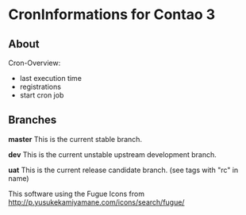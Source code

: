 CronInformations for Contao 3
=============================

## About

Cron-Overview:
* last execution time
* registrations
* start cron job


## Branches

**master** This is the current stable branch.

**dev** This is the current unstable upstream development branch.

**uat** This is the current release candidate branch. (see tags with "rc" in name)


This software using the Fugue Icons from http://p.yusukekamiyamane.com/icons/search/fugue/
